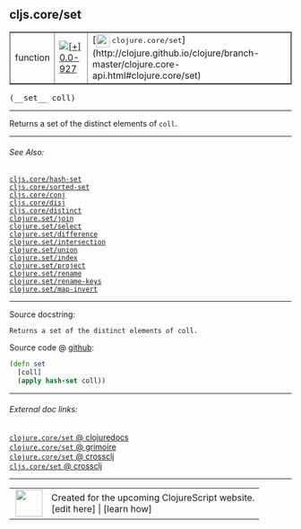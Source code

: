 ## cljs.core/set



 <table border="1">
<tr>
<td>function</td>
<td><a href="https://github.com/cljsinfo/cljs-api-docs/tree/0.0-927"><img valign="middle" alt="[+] 0.0-927" title="Added in 0.0-927" src="https://img.shields.io/badge/+-0.0--927-lightgrey.svg"></a> </td>
<td>
[<img height="24px" valign="middle" src="http://i.imgur.com/1GjPKvB.png"> <samp>clojure.core/set</samp>](http://clojure.github.io/clojure/branch-master/clojure.core-api.html#clojure.core/set)
</td>
</tr>
</table>


 <samp>
(__set__ coll)<br>
</samp>

---

Returns a set of the distinct elements of `coll`.

---


###### See Also:

[`cljs.core/hash-set`](cljs.core_hash-set.md)<br>
[`cljs.core/sorted-set`](cljs.core_sorted-set.md)<br>
[`cljs.core/conj`](cljs.core_conj.md)<br>
[`cljs.core/disj`](cljs.core_disj.md)<br>
[`cljs.core/distinct`](cljs.core_distinct.md)<br>
[`clojure.set/join`](clojure.set_join.md)<br>
[`clojure.set/select`](clojure.set_select.md)<br>
[`clojure.set/difference`](clojure.set_difference.md)<br>
[`clojure.set/intersection`](clojure.set_intersection.md)<br>
[`clojure.set/union`](clojure.set_union.md)<br>
[`clojure.set/index`](clojure.set_index.md)<br>
[`clojure.set/project`](clojure.set_project.md)<br>
[`clojure.set/rename`](clojure.set_rename.md)<br>
[`clojure.set/rename-keys`](clojure.set_rename-keys.md)<br>
[`clojure.set/map-invert`](clojure.set_map-invert.md)<br>

---


Source docstring:

```
Returns a set of the distinct elements of coll.
```


Source code @ [github](https://github.com/clojure/clojurescript/blob/r1853/src/cljs/cljs/core.cljs#L6158-L6161):

```clj
(defn set
  [coll]
  (apply hash-set coll))
```

<!--
Repo - tag - source tree - lines:

 <pre>
clojurescript @ r1853
└── src
    └── cljs
        └── cljs
            └── <ins>[core.cljs:6158-6161](https://github.com/clojure/clojurescript/blob/r1853/src/cljs/cljs/core.cljs#L6158-L6161)</ins>
</pre>

-->

---



###### External doc links:

[`clojure.core/set` @ clojuredocs](http://clojuredocs.org/clojure.core/set)<br>
[`clojure.core/set` @ grimoire](http://conj.io/store/v1/org.clojure/clojure/1.7.0-beta3/clj/clojure.core/set/)<br>
[`clojure.core/set` @ crossclj](http://crossclj.info/fun/clojure.core/set.html)<br>
[`cljs.core/set` @ crossclj](http://crossclj.info/fun/cljs.core.cljs/set.html)<br>

---

 <table>
<tr><td>
<img valign="middle" align="right" width="48px" src="http://i.imgur.com/Hi20huC.png">
</td><td>
Created for the upcoming ClojureScript website.<br>
[edit here] | [learn how]
</td></tr></table>

[edit here]:https://github.com/cljsinfo/cljs-api-docs/blob/master/cljsdoc/cljs.core_set.cljsdoc
[learn how]:https://github.com/cljsinfo/cljs-api-docs/wiki/cljsdoc-files

<!--

This information was too distracting to show to readers, but I'll leave it
commented here since it is helpful to:

- pretty-print the data used to generate this document
- and show how to retrieve that data



The API data for this symbol:

```clj
{:description "Returns a set of the distinct elements of `coll`.",
 :ns "cljs.core",
 :name "set",
 :signature ["[coll]"],
 :history [["+" "0.0-927"]],
 :type "function",
 :related ["cljs.core/hash-set"
           "cljs.core/sorted-set"
           "cljs.core/conj"
           "cljs.core/disj"
           "cljs.core/distinct"
           "clojure.set/join"
           "clojure.set/select"
           "clojure.set/difference"
           "clojure.set/intersection"
           "clojure.set/union"
           "clojure.set/index"
           "clojure.set/project"
           "clojure.set/rename"
           "clojure.set/rename-keys"
           "clojure.set/map-invert"],
 :full-name-encode "cljs.core_set",
 :source {:code "(defn set\n  [coll]\n  (apply hash-set coll))",
          :title "Source code",
          :repo "clojurescript",
          :tag "r1853",
          :filename "src/cljs/cljs/core.cljs",
          :lines [6158 6161]},
 :full-name "cljs.core/set",
 :clj-symbol "clojure.core/set",
 :docstring "Returns a set of the distinct elements of coll."}

```

Retrieve the API data for this symbol:

```clj
;; from Clojure REPL
(require '[clojure.edn :as edn])
(-> (slurp "https://raw.githubusercontent.com/cljsinfo/cljs-api-docs/catalog/cljs-api.edn")
    (edn/read-string)
    (get-in [:symbols "cljs.core/set"]))
```

-->
